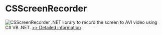 # CSScreenRecorder
![CSScreenRecorder](https://mycommerce.akamaized.net/api/pimages/P300978337/BIG/300978337.PNG)
.NET library to record the screen to AVI video using C# VB .NET.
[>> Detailed information](https://secure.shareit.com/shareit/product.html?productid=300978337&affiliateid=200057808)